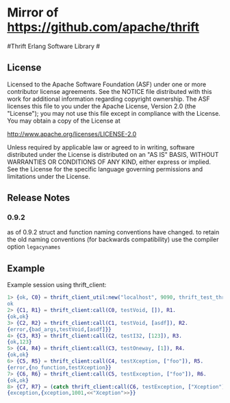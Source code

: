 Mirror of https://github.com/apache/thrift
==========================================

#Thrift Erlang Software Library #

## License ##

Licensed to the Apache Software Foundation (ASF) under one
or more contributor license agreements. See the NOTICE file
distributed with this work for additional information
regarding copyright ownership. The ASF licenses this file
to you under the Apache License, Version 2.0 (the
"License"); you may not use this file except in compliance
with the License. You may obtain a copy of the License at

  http://www.apache.org/licenses/LICENSE-2.0

Unless required by applicable law or agreed to in writing,
software distributed under the License is distributed on an
"AS IS" BASIS, WITHOUT WARRANTIES OR CONDITIONS OF ANY
KIND, either express or implied. See the License for the
specific language governing permissions and limitations
under the License.

## Release Notes ##

### 0.9.2 ###

as of 0.9.2 struct and function naming conventions have changed. to retain the
old naming conventions (for backwards compatibility) use the compiler option
`legacynames`

## Example ##

Example session using thrift_client:

```erl
1> {ok, C0} = thrift_client_util:new("localhost", 9090, thrift_test_thrift, []), ok.
ok
2> {C1, R1} = thrift_client:call(C0, testVoid, []), R1.
{ok,ok}
3> {C2, R2} = thrift_client:call(C1, testVoid, [asdf]), R2.
{error,{bad_args,testVoid,[asdf]}}
4> {C3, R3} = thrift_client:call(C2, testI32, [123]), R3.
{ok,123}
5> {C4, R4} = thrift_client:call(C3, testOneway, [1]), R4.
{ok,ok}
6> {C5, R5} = thrift_client:call(C4, testXception, ["foo"]), R5.
{error,{no_function,testXception}}
7> {C6, R6} = thrift_client:call(C5, testException, ["foo"]), R6.
{ok,ok}
8> {C7, R7} = (catch thrift_client:call(C6, testException, ["Xception"])), R7.
{exception,{xception,1001,<<"Xception">>}}
```
